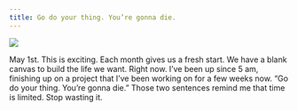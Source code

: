 ```yaml
---
title: Go do your thing. You’re gonna die.
---
```


![][image-1]

May 1st. This is exciting. Each month gives us a fresh start. We have a blank canvas to build the life we want. Right now. I’ve been up since 5 am, finishing up on a project that I’ve been working on for a few weeks now. “Go do your thing. You’re gonna die.” Those two sentences remind me that time is limited. Stop wasting it.

[image-1]:	https://i.imgur.com/vMv9BIP.jpg